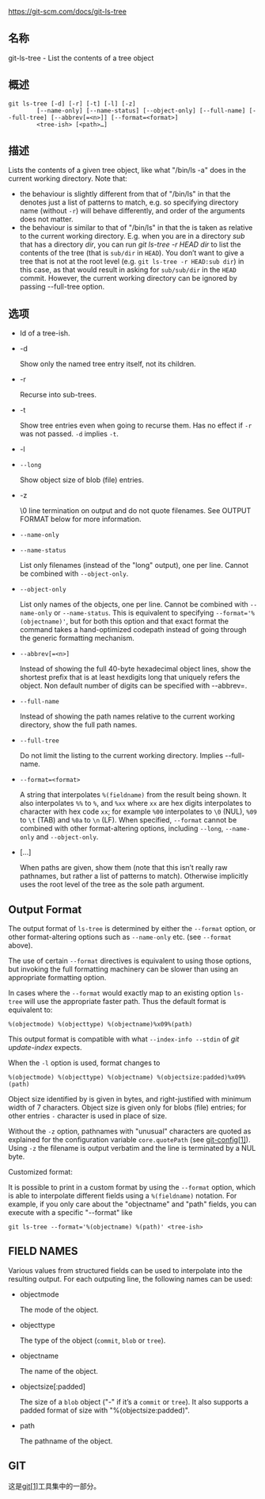 https://git-scm.com/docs/git-ls-tree

## 名称

git-ls-tree - List the contents of a tree object

## 概述

```
git ls-tree [-d] [-r] [-t] [-l] [-z]
	    [--name-only] [--name-status] [--object-only] [--full-name] [--full-tree] [--abbrev[=<n>]] [--format=<format>]
	    <tree-ish> [<path>…]
```

## 描述

Lists the contents of a given tree object, like what "/bin/ls -a" does in the current working directory. Note that:

- the behaviour is slightly different from that of "/bin/ls" in that the *<path>* denotes just a list of patterns to match, e.g. so specifying directory name (without `-r`) will behave differently, and order of the arguments does not matter.
- the behaviour is similar to that of "/bin/ls" in that the *<path>* is taken as relative to the current working directory. E.g. when you are in a directory *sub* that has a directory *dir*, you can run *git ls-tree -r HEAD dir* to list the contents of the tree (that is `sub/dir` in `HEAD`). You don’t want to give a tree that is not at the root level (e.g. `git ls-tree -r HEAD:sub dir`) in this case, as that would result in asking for `sub/sub/dir` in the `HEAD` commit. However, the current working directory can be ignored by passing --full-tree option.

## 选项

- <tree-ish>

  Id of a tree-ish.

- -d

  Show only the named tree entry itself, not its children.

- -r

  Recurse into sub-trees.

- -t

  Show tree entries even when going to recurse them. Has no effect if `-r` was not passed. `-d` implies `-t`.

- -l

- `--long`

  Show object size of blob (file) entries.

- -z

  \0 line termination on output and do not quote filenames. See OUTPUT FORMAT below for more information.

- `--name-only`

- `--name-status`

  List only filenames (instead of the "long" output), one per line. Cannot be combined with `--object-only`.

- `--object-only`

  List only names of the objects, one per line. Cannot be combined with `--name-only` or `--name-status`. This is equivalent to specifying `--format='%(objectname)'`, but for both this option and that exact format the command takes a hand-optimized codepath instead of going through the generic formatting mechanism.

- `--abbrev[=<n>]`

  Instead of showing the full 40-byte hexadecimal object lines, show the shortest prefix that is at least *<n>* hexdigits long that uniquely refers the object. Non default number of digits can be specified with --abbrev=<n>.

- `--full-name`

  Instead of showing the path names relative to the current working directory, show the full path names.

- `--full-tree`

  Do not limit the listing to the current working directory. Implies --full-name.

- `--format=<format>`

  A string that interpolates `%(fieldname)` from the result being shown. It also interpolates `%%` to `%`, and `%xx` where `xx` are hex digits interpolates to character with hex code `xx`; for example `%00` interpolates to `\0` (NUL), `%09` to `\t` (TAB) and `%0a` to `\n` (LF). When specified, `--format` cannot be combined with other format-altering options, including `--long`, `--name-only` and `--object-only`.

- [<path>…]

  When paths are given, show them (note that this isn’t really raw pathnames, but rather a list of patterns to match). Otherwise implicitly uses the root level of the tree as the sole path argument.

## Output Format

The output format of `ls-tree` is determined by either the `--format` option, or other format-altering options such as `--name-only` etc. (see `--format` above).

The use of certain `--format` directives is equivalent to using those options, but invoking the full formatting machinery can be slower than using an appropriate formatting option.

In cases where the `--format` would exactly map to an existing option `ls-tree` will use the appropriate faster path. Thus the default format is equivalent to:

```
%(objectmode) %(objecttype) %(objectname)%x09%(path)
```

This output format is compatible with what `--index-info --stdin` of *git update-index* expects.

When the `-l` option is used, format changes to

```
%(objectmode) %(objecttype) %(objectname) %(objectsize:padded)%x09%(path)
```

Object size identified by <objectname> is given in bytes, and right-justified with minimum width of 7 characters. Object size is given only for blobs (file) entries; for other entries `-` character is used in place of size.

Without the `-z` option, pathnames with "unusual" characters are quoted as explained for the configuration variable `core.quotePath` (see [git-config[1]](../git-config)). Using `-z` the filename is output verbatim and the line is terminated by a NUL byte.

Customized format:

It is possible to print in a custom format by using the `--format` option, which is able to interpolate different fields using a `%(fieldname)` notation. For example, if you only care about the "objectname" and "path" fields, you can execute with a specific "--format" like

```
git ls-tree --format='%(objectname) %(path)' <tree-ish>
```

## FIELD NAMES

Various values from structured fields can be used to interpolate into the resulting output. For each outputing line, the following names can be used:

- objectmode

  The mode of the object.

- objecttype

  The type of the object (`commit`, `blob` or `tree`).

- objectname

  The name of the object.

- objectsize[:padded]

  The size of a `blob` object ("-" if it’s a `commit` or `tree`). It also supports a padded format of size with "%(objectsize:padded)".

- path

  The pathname of the object.

## GIT

  这是[git[1]](../../Git)工具集中的一部分。